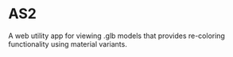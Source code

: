# AS2
A web utility app for viewing .glb models that provides re-coloring functionality using material variants.
